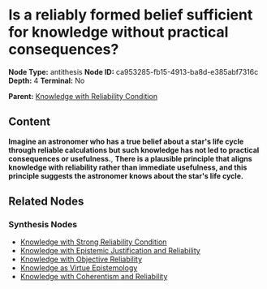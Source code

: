 # Is a reliably formed belief sufficient for knowledge without practical consequences?

**Node Type:** antithesis
**Node ID:** ca953285-fb15-4913-ba8d-e385abf7316c
**Depth:** 4
**Terminal:** No

**Parent:** [Knowledge with Reliability Condition](knowledge-with-reliability-condition-synthesis-24e3f157-81fa-49ac-9798-7c7f15ac572d.md)

## Content

**Imagine an astronomer who has a true belief about a star's life cycle through reliable calculations but such knowledge has not led to practical consequences or usefulness.**, **There is a plausible principle that aligns knowledge with reliability rather than immediate usefulness, and this principle suggests the astronomer knows about the star's life cycle.**

## Related Nodes

### Synthesis Nodes

- [Knowledge with Strong Reliability Condition](knowledge-with-strong-reliability-condition-synthesis-8411f932-729b-423f-89ca-2a7d08d40fa5.md)
- [Knowledge with Epistemic Justification and Reliability](knowledge-with-epistemic-justification-and-reliability-synthesis-a96a2dc2-6458-4ff9-8640-63905a27bcce.md)
- [Knowledge with Objective Reliability](knowledge-with-objective-reliability-synthesis-dd603422-6e3d-4da4-8105-87020c168444.md)
- [Knowledge as Virtue Epistemology](knowledge-as-virtue-epistemology-synthesis-f6cffd42-3542-4bb4-98df-48c743f94271.md)
- [Knowledge with Coherentism and Reliability](knowledge-with-coherentism-and-reliability-synthesis-586f24a7-d74b-458b-a3ff-7d7886087df6.md)
